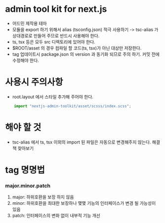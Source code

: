 # admin tool kit for next.js

* 어드민 제작용 테마
* 모듈을 export 하기 위해서 alias (tsconfig.json) 적극 사용하기 -> tsc-alias 가 상대경로로 만들어 주므로 반드시 사용해야 한다.
* ts, tsx 등은 모두 src 디렉토리에 있어야 한다.
* $ROOT/asset 의 경우 컴파일 할 코드(ts, tsx)가 아닌 대상만 저장한다.
* tag 업데이트시 package.json 의 version 과 동기화 되므로 주의 하기. 커밋 전에 수정해야 한다.

# 사용시 주의사항

* root.layout 에서 스타일 추가해 주어야 한다.

~~~javascript
    import "nextjs-admin-toolkit/asset/scsss/index.scss";
~~~

# 해야 할 것

* tsc-alias 에서 ts, tsx 이외의 import 된 파일은 자동으로 변경해주지 않는다. 해결책 찾아보기

# tag 명명법

### major.minor.patch

1. major: 하위호환을 보장 하지 않음
2. minor: 하위호환을 최대한 보장하나 몇몇 기능의 인터페이스가 변경 될 가능성이 있음
3. patch: 인터페이스의 변화 없이 내부적 기능 개선 